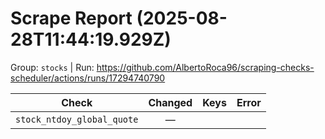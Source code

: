 # Scrape Report (2025-08-28T11:44:19.929Z)

Group: `stocks`  |  Run: https://github.com/AlbertoRoca96/scraping-checks-scheduler/actions/runs/17294740790

| Check | Changed | Keys | Error |
|---|:---:|:--|:--|
| `stock_ntdoy_global_quote` | — |  |  |
